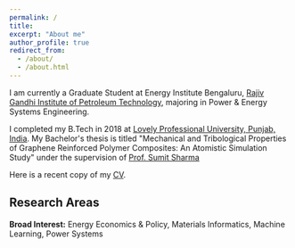 ```yaml
---
permalink: /
title: 
excerpt: "About me"
author_profile: true
redirect_from: 
  - /about/
  - /about.html
---
```



I am currently a Graduate Student at Energy Institute Bengaluru, [Rajiv Gandhi Institute of Petroleum Technology](https://www.rgipt.ac.in/), majoring in Power & Energy Systems Engineering.

I completed my B.Tech in 2018 at [Lovely Professional University, Punjab, India](https://www.lpu.in/). My Bachelor's thesis is titled "Mechanical and Tribological Properties of Graphene Reinforced Polymer Composites: An Atomistic Simulation Study" under the supervision of [Prof. Sumit Sharma](https://www.nitj.ac.in/index.php/nitj_cinfo/Faculty/150)


Here is a recent copy of my [CV](TEST).

## Research Areas
**Broad Interest:**  Energy Economics & Policy, Materials Informatics, Machine Learning, Power Systems
